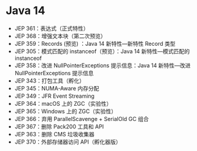 # Java 14

- JEP 361：表达式（正式特性）
- JEP 368：增强文本块（第二次预览）
- JEP 359：Records (预览) ：Java 14 新特性—新特性 Record 类型
- JEP 305：模式匹配的 instanceof（预览）：Java 14 新特性—模式匹配的 instanceof
- JEP 358：改进 NullPointerExceptions 提示信息：Java 14 新特性—改进 NullPointerExceptions 提示信息
- JEP 343：打包工具（孵化）
- JEP 345：NUMA-Aware 内存分配
- JEP 349：JFR Event Streaming
- JEP 364：macOS 上的 ZGC（实验性）
- JEP 365：Windows 上的 ZGC（实验性）
- JEP 366：弃用 ParallelScavenge + SerialOld GC 组合
- JEP 367：删除 Pack200 工具和 API
- JEP 363：删除 CMS 垃圾收集器
- JEP 370：外部存储器访问 API（孵化器版）